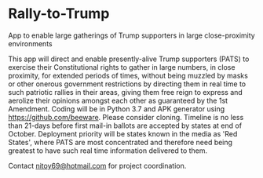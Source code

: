 # Rally-to-Trump
App to enable large gatherings of Trump supporters in large close-proximity environments

This app will direct and enable presently-alive Trump supporters (PATS) to exercise their Constitutional rights to gather in large numbers, in close proximity, for extended periods of times, without being muzzled by masks or other onerous government restrictions by directing them in real time to such patriotic rallies in their areas, giving them free reign to express and aerolize their opinions amongst each other as guaranteed by the 1st Amendment. Coding will be in Python 3.7 and APK generator using https://github.com/beeware. Please consider cloning. Timeline is no less than 21-days before first mail-in ballots are accepted by states at end of October. Deployment priority will be states known in the media as 'Red States', where PATS are most concentrated and therefore need being greatest to have such real time information delivered to them.

Contact nitoy69@hotmail.com for project coordination. 
